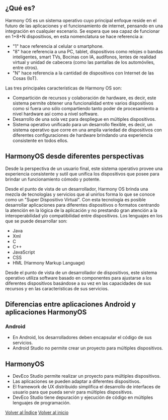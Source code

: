 
## ¿Qué es?

Harmony OS es un sistema operativo cuyo principal enfoque reside en el futuro de las aplicaciones y el funcionamiento de internet, pensando en una integración en cualquier escenario. Se espera que sea capaz de funcionar en 1+8+N dispositivos, en esta nomenclatura se hace referencia a:

- "1" hace referencia al celular o smartphone.
- "8" hace referencia a una PC, tablet, dispositivos como relojes o bandas inteligentes, smart TVs, Bocinas con IA, audífonos, lentes de realidad virtual y unidad de cabecera (como las pantallas de los automóviles, entre otros).
- "N" hace referencia a la cantidad de dispositivos con Internet de las Cosas (IoT).

Las tres principales características de Harmony OS son:

- Compartición de recursos y colaboración de hardware, es decir, este sistema permite obtener una funcionalidad entre varios dispositivos como si fuera uno sólo compartiendo tanto poder de procesamiento a nivel hardware así como a nivel software.
- Desarrollo de una sola vez para despliegue en múltiples dispositivos.
- Sistema operativo unificado para un desarrollo flexible, es decir, un sistema operativo que corre en una amplia variedad de dispositivos con diferentes configuraciones de hardware brindando una experiencia consistente en todos ellos.


## HarmonyOS desde diferentes perspectivas

Desde la perspectiva de un usuario final, este sistema operativo provee una experiencia consistente y sutil que unifica los dispositivos que posee para brindar un funcionamiento cómodo y potente.

Desde el punto de vista de un desarrollador, Harmony OS brinda una mezcla de tecnologías y servicios que al unirlos forma lo que se conoce como un "Super Dispositivo Virtual". Con esta tecnología es posible desarrollar aplicaciones para diferentes dispositivos o formatos centrando la atención en la lógica de la aplicación y no prestando gran atención a la interoperabilidad y/o compatibilidad entre dispositivos. Los lenguajes en los que se puede desarrollar son:

- Java
- Xml
- C
- C++
- JavaScript
- CSS
- HML (Harmony Markup Language)

Desde el punto de vista de un desarrollador de dispositivos, este sistema operativo utiliza software basado en componentes para ajustarse a los diferentes dispositivos basándose a su vez en las capacidades de sus recursos y en las características de sus servicios.

## Diferencias entre aplicaciones Android y aplicaciones HarmonyOS

### Android

- En Android, los desarrolladores deben encapsular el código de sus servicios.
- Android Studio no permite crear un proyecto para múltiples dispositivos.


## HarmonyOS

- DevEco Studio permite realizar un proyecto para múltiples dispositivos.
- Las aplicaciones se pueden adaptar a diferentes dispositivos.
- El framework de UX distribuido simplifica el desarrollo de interfaces de usuario para que pueda servir para múltiples dispositivos.
- DevEco Studio tiene depuración y ejecución de código en múltiples lenguajes de programación.


[Volver al Índice](<Acerca de Harmony OS>)
[Volver al inicio](<Bitácora de Proyecto>)